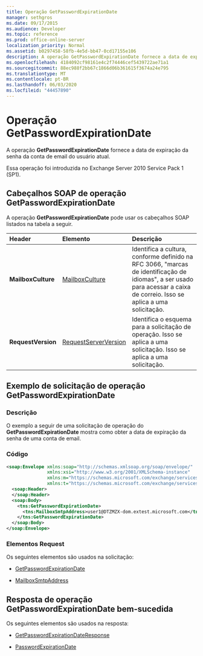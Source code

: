 ```yaml
---
title: Operação GetPasswordExpirationDate
manager: sethgros
ms.date: 09/17/2015
ms.audience: Developer
ms.topic: reference
ms.prod: office-online-server
localization_priority: Normal
ms.assetid: b0297458-58fb-4e5d-bb47-0cd17155e106
description: A operação GetPasswordExpirationDate fornece a data de expiração da senha da conta de email do usuário atual.
ms.openlocfilehash: 4184092cf98161e4c2f74446cef5439722ae71a1
ms.sourcegitcommit: 88ec988f2bb67c1866d06b361615f3674a24e795
ms.translationtype: MT
ms.contentlocale: pt-BR
ms.lasthandoff: 06/03/2020
ms.locfileid: "44457890"
---
```

# <a name="getpasswordexpirationdate-operation"></a>Operação GetPasswordExpirationDate

A operação **GetPasswordExpirationDate** fornece a data de expiração da senha da conta de email do usuário atual. 
  
Essa operação foi introduzida no Exchange Server 2010 Service Pack 1 (SP1).
  
## <a name="getpasswordexpirationdate-operation-soap-headers"></a>Cabeçalhos SOAP de operação GetPasswordExpirationDate

A operação **GetPasswordExpirationDate** pode usar os cabeçalhos SOAP listados na tabela a seguir. 
  
|**Header**|**Elemento**|**Descrição**|
|:-----|:-----|:-----|
|**MailboxCulture** <br/> |[MailboxCulture](mailboxculture.md) <br/> |Identifica a cultura, conforme definido na RFC 3066, "marcas de identificação de idiomas", a ser usado para acessar a caixa de correio. Isso se aplica a uma solicitação.  <br/> |
|**RequestVersion** <br/> |[RequestServerVersion](requestserverversion.md) <br/> |Identifica o esquema para a solicitação de operação. Isso se aplica a uma solicitação. Isso se aplica a uma solicitação.  <br/> |
   
## <a name="getpasswordexpirationdate-operation-request-example"></a>Exemplo de solicitação de operação GetPasswordExpirationDate

### <a name="description"></a>Descrição

O exemplo a seguir de uma solicitação de operação do **GetPasswordExpirationDate** mostra como obter a data de expiração da senha de uma conta de email. 
  
### <a name="code"></a>Código

```XML
<soap:Envelope xmlns:soap="http://schemas.xmlsoap.org/soap/envelope/"
               xmlns:xsi="http://www.w3.org/2001/XMLSchema-instance"
               xmlns:m="https://schemas.microsoft.com/exchange/services/2006/messages"
               xmlns:t="https://schemas.microsoft.com/exchange/services/2006/types">
  <soap:Header>
  </soap:Header>
  <soap:Body>
    <tns:GetPasswordExpirationDate>
      <tns:MailboxSmtpAddress>user1@DTZMZX-dom.extest.microsoft.com</tns:MailboxSmtpAddress>
    </tns:GetPasswordExpirationDate>
  </soap:Body>
</soap:Envelope>

```

### <a name="request-elements"></a>Elementos Request

Os seguintes elementos são usados na solicitação:
  
- [GetPasswordExpirationDate](getpasswordexpirationdate.md)
    
- [MailboxSmtpAddress](mailboxsmtpaddress.md)
    
## <a name="successful-getpasswordexpirationdate-operation-response"></a>Resposta de operação GetPasswordExpirationDate bem-sucedida

Os seguintes elementos são usados na resposta:
  
- [GetPasswordExpirationDateResponse](getpasswordexpirationdateresponse.md)
    
- [PasswordExpirationDate](passwordexpirationdate.md)
    

